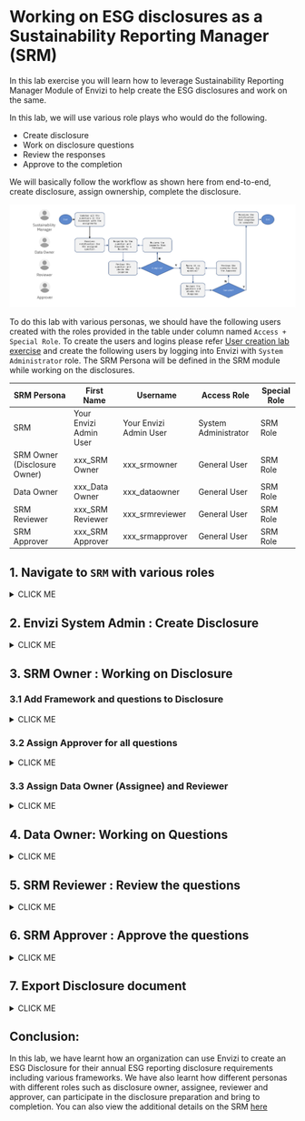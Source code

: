 # Working on ESG disclosures as a Sustainability Reporting Manager (SRM)

In this lab exercise you will learn how to leverage Sustainability Reporting Manager Module of Envizi to help create the ESG disclosures and work on the same. 

In this lab, we will use various role plays who would do the following.
- Create disclosure
- Work on disclosure questions
- Review the responses
- Approve to the completion

We will basically follow the workflow as shown here from end-to-end, create disclosure, assign ownership, complete the disclosure.

<img src="images/SRM-workflow.png">

To do this lab with various personas, we should have the following users created with the roles provided in the table under column named `Access + Special Role`. To create the users and logins please refer [User creation lab exercise](/161-Creating-Contacts-and-Users-using-ui/readme.md) and create the following users by logging into Envizi with `System Administrator` role.  The SRM Persona will be defined in the SRM module while working on the disclosures.

<table>
    <thead>
        <th>SRM Persona</th>
        <th>First Name</th>       
        <th>Username</th>
        <th>Access Role</th>
        <th>Special Role</th>
    </thead>
    <tr>
        <td>SRM</td>        
        <td>Your Envizi Admin User</td>
        <td>Your Envizi Admin User</td>
        <td>System Administrator</td>
        <td>SRM Role</td>
    </tr> 
    <tr>
        <td>SRM Owner (Disclosure Owner)</td>
        <td>xxx_SRM Owner</td>    
        <td>xxx_srmowner</td>
        <td>General User</td>
        <td>SRM  Role</td>     
    </tr> 
    <tr>
        <td>Data Owner</td>        
        <td>xxx_Data Owner</td>
        <td>xxx_dataowner</td>
        <td>General User</td>
        <td>SRM  Role</td>     
    </tr> 
    <tr>
        <td>SRM Reviewer</td>
        <td>xxx_SRM Reviewer</td>    
        <td>xxx_srmreviewer</td>
        <td>General User</td>
        <td>SRM  Role</td>     
    </tr> 
    <tr>
        <td>SRM Approver</td>
        <td>xxx_SRM Approver</td>    
        <td>xxx_srmapprover</td>
        <td>General User</td>
        <td>SRM  Role</td>     
    </tr> 
    </table>


## 1. Navigate to `SRM` with various roles

<details><summary>CLICK ME</summary>


### 1.1 Login with `System Administrator` Access Role + `SRM` 

1. Login into as `System Administrator role` with `SRM Role` access
   
2. Click on Envizi `Sustainability Reporting Manager` in the home page

<img src="images/Envizi-Home-SRM.png">

The  Sustainability Reporting Manager page is opened in new browser session.

3. View the disclosures if any  and also two options `Framework Library` and `Add Disclosure`

<img src="images/Envizi-SRM-page.png">

Observer that, user with `System Administrator` role can create the disclosures. 

### 1.2 Login with `General User` Access Role + `SRM` (xxx_SRM Owner)

1. Login into Envizi UI in separate browser
2. Click on Envizi  `Sustainability Reporting Manager` in the home page
3. On the Sustainability Reporting Manager page , you can see  `Framework Library`. 

However you do NOT find the `Add Disclosure`  button, because currently you are not owner of any disclosure or assigned to any disclosure to work on.

<img src="images/Envizi-SRM-page-generaluser.png">

</details>

## 2. Envizi System Admin : Create Disclosure

<details><summary>CLICK ME</summary>

1. Login with  `System Administrator` role with SRM Role access
2. Go to  `Sustainability Reporting Manager`  

3. Click on  `Add Disclosure`

<img src="images/Envizi-SRM-Add Disclosure-1.png">

4. Add details as below for the disclosure and assign to a owner `(xxx_SRM Owner)`
- `Name` : Provide name of the disclosure. ex: `IN Bank BRSR Disclosure 2024`. (Don't forget to prefix with your Prefix-Id)
- `Disclosure Owner` - Select SRM Owner user `xxx_SRM Owner` from the list. Type first 3 letters of user first name, list would appear.
- `Default Assignee` - Same as SRM Owner as above
- `Default Reviewer` - Same as SRM Owner as above
-  Set Due Dates for `Ready for Review`, `Complete by` and `Disclosure Due by`

5. Click on  `CREATE DISCLOSURE`

<img src="images/Envizi-SRM-Add Disclosure-2.png">

The disclosure got created.

<img src="images/Envizi-SRM-Add Disclosure-3.png">

Please note that we are setting all the users to the same as Disclosure owner here, because in the next step the disclosure owner can take more control on whom to assign which roles. 

Similarly, Disclosure Owner can assign an `approver`, hence not selected here.


</details>

## 3. SRM Owner : Working on Disclosure

### 3.1 Add Framework and questions to Disclosure

<details><summary>CLICK ME</summary>

1. Login to Envizi as `xxx_SRM Owner` 
2. Navigate to  `Sustainability Reporting Manager`

<img src="images/Envizi-SRM-page-srmowner-view.png">

3. On SRM home page, Click on `View` under the disclosure created above `IN Bank BRSR Disclosure 2024`


4. You can view the Disclosure details. As there no frameworks / questions added you would probably see a blank page.

<img src="images/Envizi-Disclosure-page-srmowner-addquestion.png">

5. Click on `Actions` > `Add Questions`

The page will display the set of frameworks available in Envizi.

6. Choose a framework by clicking a `Select this framework`. For example `BRSR`

<img src="images/Disclosure-srmowner-addquestion-2.png">

The BRSR Framework page is displayed.

7. in this page, Select the questions as you wish. (for this exercise we select all the questions)

<img src="images/Disclosure-srmowner-addquestion-3.png">

8. Click on `Save`

9. Now, the disclosure owner can see all the questions on this page, along with the default assignee and reviewer  to the questions. 

However there is no approver role assigned. Hence Disclosure owner wants to include an approver and then assign the questions to various users

</details>

### 3.2 Assign Approver for all questions

<details><summary>CLICK ME</summary>


1. On Disclosure page, click on `Actions` > `Set Properties`

<img src="images/Disclosure-page-srmowner-setproperties.png">


2. On the `Update Disclosure` window, set the following properties
- Select `Include Approver` checkbox
- Set `Default Approver` to an approver user `xxx_SRM Approver`
- Set `Ready for Approved by` date 
- Select `Include Notifications` checkbox at the end of the page.

<img src="images/Disclosure-page-srmowner-setproperties-3.png">

3. Leave other fields as-is and click `Save`

4. Now you can see the `Approver` role assigned against each question. 

<img src="images/Disclosure-page-srmowner-setproperties-4.png">

</details>

### 3.3 Assign Data Owner (Assignee) and Reviewer

<details><summary>CLICK ME</summary>

Now that the disclosure is created and also added the questions, the disclosure owner would like to do the following.
- Distribute the questions to different users who can work on the question and provide the appropriate response.  - Assign a reviewer to each question so that he/she can review once the response is ready

#### 3.3.1 Set Assignee

1. On Disclosure page, Select the set of questions which you want to assign

<img src="images/assign-questions-2.png">

2. Click on `Assignee` but at the bottom of the page 
   
3. Remove current assignee and select the user `xxx_Data Owner` 
   
4. Click `Yes`

#### 3.3.2 Set Reviewer

Similarly, Change Reviewer user. 

5. Click `Reviewer` button 
6. Remove current reviwer  and select the user `xxx_SRM Reviewer` 
7. Now you can view on the page, the Assignee and Reviewers got updated.
<img src="images/question-users-updated.png">

#### 3.3.3 Notification

For each question and update, there is an Email notifications sent by the system. 

User can check their inbox for the messages from `messenger@envizi.com <messenger@envizi.com>' 
   An example will look like this 
<img src="images/email-question-owner-change.png">

</details>

## 4. Data Owner: Working on Questions

<details><summary>CLICK ME</summary>

1. Log into Envizi with user `xxx_Data Owner`
2. Navigate to `Sustainability Reporting Manager` page

3. The page displays the details about the disclosure like 
- Number of questions assigned and in different status (Todo, In progress, Ready for Review, Ready for Approval, Complete ) 
- Due date with respect to review / approval / completion and disclosure
- reviewers assigned
<img src="images/data-assignee-srmpage.png">


4. Click on `View`

5. Select a question to work on 
<img src="images/dataowner-question-work-1.png">

6. Update the status of the question from `Todo`  to `In Progress`

<img src="images/dataowner-question-status-update-1.png">

8. View the question and go through the details, guidance

<img src="images/dataowner-question-work-1-details-1.png">

7. Scroll down and look at the Envizi Guidance to help answer the questions 

<img src="images/dataowner-question-work-1-details-2.png">

For each of the question, Envizi provides additional guidance along with the supported which can supply the inputs to respond to the question.
For example, for this selected question related to Scope 1, 2 emissions, Envizi Guidance  provides link to `Sustainability Executive Report`

Click on the `Sustainaility Executive Report` to get the details related to various scopes, to fill back as response to the question. 
<img src="images/dataowner-question-work-1-report.png">

8. You can fill the response based on the guidance and inputs from the report.

<img src="images/dataowner-question-answer.png">


You can leverage  `Search Responses` option on the  on top right corner , to get  matching response for this questions from previous / other disclosures if any available, where the similar question is answered / have responses filled. 

9. Add attachments. For example, you can download the `Sustainability Executive Report`  and attach as a supporting document for the quantitative information provided. Similarly can add links and any other external documents as supplements for the response.

10. Once done with response, Send to review by changing the  status from `In Progress` to `Ready for Review`

<img src="images/dataowner-question-status-update-2.png">

11.  Similarly, work on other questions. Update Status to `In progress`  and then change to `Reday to Review` once complete. 
12.  Go back to disclosure page, view the overall progress with respect to number of questions assigned to the user

<img src="images/dataowner-question-status-disclosure.png">

13. Click on various `statuses` on right side, and you can view the `% completion` against each `status` for the questions assigned to you.

Now that the some questions are assigned to review, lets look at Reviewer's view of `Sustainability Reporting Manager` page

</details>

## 5. SRM Reviewer : Review the questions

<details><summary>CLICK ME</summary>

1. Log into Envizi with user `xxx_SRM Reviwer`
2. Navigate to `Sustainability Reporting Manager` page

<img src="images/reviewer-disclosure-page.png">
   
3. Click on `View` and look at the status of the questions.
4. Click on the question with status `Ready for Review`

<img src="images/reviewer-disclosure-question.png">

5. Review the response and add comments as necessary.

<img src="images/reviewer-disclosure-question-update.png">

6. Change the status from `Ready for Review` to `Ready for Approval`

Note: If the response is not satisfactory, Reviewer can send back the question to assignee by changing the status from `Ready for Review` to `Todo` / `In Progress`
   
</details>

## 6. SRM Approver : Approve the questions

<details><summary>CLICK ME</summary>

1. Log into Envizi with user `xxx_SRM Approver`

2. Navigate to `Sustainability Reporting Manager` page

<img src="images/approver-disclosure-page.png">

3. View the total number of questions assigned to the approver on chart on right side and `% of status` against each status

4. Click on the question with status `Ready for Approval`

5. Click on `View`

6. Review the responses provided and comment 

7. Change status from `Ready for Approval` to `Complete`
   
Note:
In case, the responses are not satisfactory or additional information is needed , then the approver send back the question to either reviewer or directly to assignee by changing status from `Ready to Approval` to `Ready for Review` / `Inprogress` to `Todo`. 

<img src="images/approver-disclosure-question-status.png">

8. Go back to `Disclosures` page and view the `% of completion` on the chart.

<img src="images/approver-disclosure-page-2.png">


</details>

## 7. Export Disclosure document 

<details><summary>CLICK ME</summary>

The user can download the disclosure either as  `pdf` or `Microsoft Word` with whatever necessary details relevant based on the requirements.

1. Navigate to `Sustainability Reporting Manager` page
2. Click `Export` button in the `disclosure` tab

<img src="images/export-disclosure.png">

3. Check / Uncheck the content which needs to be included in the document and also the `Download attachments`

<img src="images/export-disclosure-2.png">

4. Click on `Export`
5. The file is downloaded in .zip format to your local system
6. Open the file and view the content

<img src="images/View-disclosure-pdf.png">


</details>

## Conclusion:  
In this lab, we have learnt how an organization can use Envizi to create an ESG Disclosure for their annual ESG reporting disclosure requirements including various frameworks. We have also learnt how different personas with different roles such as disclosure owner, assignee, reviewer and approver, can participate in the disclosure preparation and bring to completion. 
You can also view the additional details on the SRM [here](readme-additional.md)
